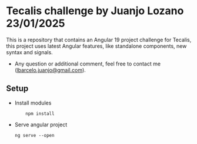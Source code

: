 # Tecalis challenge by Juanjo Lozano 23/01/2025

This is a repository that contains an Angular 19 project challenge for Tecalis, this project uses latest Angular features, like standalone components, new syntax and signals.

* Any question or additional comment, feel free to contact me (lbarcelo.juanjo@gmail.com).

## Setup

* Install modules
    ```
        npm install 
    ```

* Serve angular project

     ```
     ng serve --open
     ```